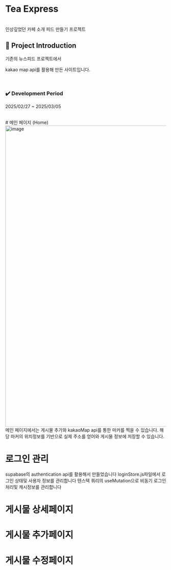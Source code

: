 # Tea Express
<br/>
인상깊었던 카페 소개 피드 만들기 프로젝트
<br/>

<!-- 제목 -->
## :microphone: Project Introduction
기존의 뉴스피드 프로젝트에서 

kakao map api를 활용해 만든 사이트입니다.

<br/>

<!-- 기간 -->

### :heavy_check_mark: **Development Period**
2025/02/27 ~ 2025/03/05

<br/>
# 메인 페이지 (Home)
<img width="940" alt="image" src="https://github.com/user-attachments/assets/2403fe8e-0ff7-4438-aa45-a17583bc2a2c" />
<br/>
메인 페이지에서는 게시물 추가와 kakaoMap api를 통한 마커를 찍을 수 있습니다.
해당 마커의 위치정보를 기반으로 실제 주소를 얻어와 게시물 정보에 저장할 수 있습니다. 

# 로그인 관리
supabase의 authentication api를 활용해서 만들었습니다
loginStore.js파일에서 로그인 상태및 사용자 정보를 관리합니다
텐스텍 쿼리의 useMutation으로 비동기 로그인 처리및 캐시정보를 관리합니다

# 게시물 상세페이지


# 게시물 추가페이지

# 게시물 수정페이지
